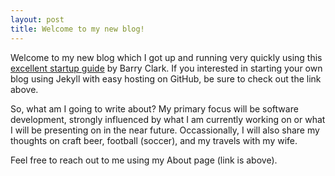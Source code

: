 ```yaml
---
layout: post
title: Welcome to my new blog!
---
```


Welcome to my new blog which I got up and running very quickly
using this [excellent startup guide](https://www.smashingmagazine.com/2014/08/build-blog-jekyll-github-pages/) by Barry Clark.
If you interested in starting your own blog using Jekyll with easy hosting on GitHub,
be sure to check out the link above.

So, what am I going to write about? My primary focus will be
software development, strongly influenced by what I am 
currently working on or what I will be presenting on in the near future.
Occassionally, I will also share my thoughts on craft beer, football (soccer), 
and my travels with my wife.

Feel free to reach out to me using my About page (link is above).

